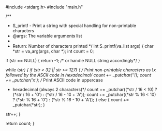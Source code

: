 #include <stdarg.h>
#include "main.h"

/**
 * S_printf - Print a string with special handling for non-printable characters
 * @args: The variable arguments list
 *
 * Return: Number of characters printed
 */
int S_printf(va_list args)
{
char *str = va_arg(args, char *);
int count = 0;

if (str == NULL)
{
return -1; /* or handle NULL string accordingly*/
}

while (*str)
{
if (*str < 32 || *str >= 127)
{
/* Print non-printable characters as \x followed
by the ASCII code in hexadecimal*/
count += _putchar('\\');
count += _putchar('x');
/* Print ASCII code in uppercase
*  hexadecimal (always 2 characters)*/
count += _putchar((*str / 16 < 10) ?
	(*str / 16 + '0') : (*str / 16 - 10 + 'A'));
count += _putchar((*str % 16 < 10) ?
	(*str % 16 + '0') : (*str % 16 - 10 + 'A'));
}
else
{
count += _putchar(*str);
}

str++;
}

return count;
}

